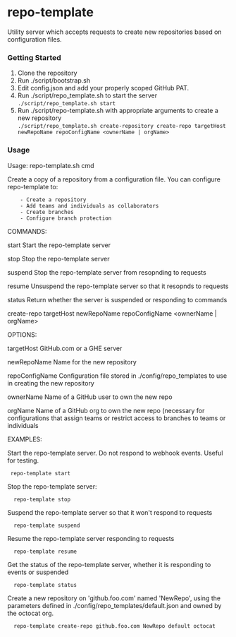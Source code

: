 # repo-template

Utility server which accepts requests to create new repositories based on 
configuration files.  

### Getting Started

1. Clone the repository
2. Run ./script/bootstrap.sh
3. Edit config.json and add your properly scoped GitHub PAT.  
4. Run ./script/repo_template.sh to start the server  
    `./script/repo_template.sh start`
5. Run ./script/repo-template.sh with appropriate arguments to create a new 
   repository  
    `./script/repo_template.sh create-repository create-repo targetHost newRepoName repoConfigName <ownerName | orgName>`
    
### Usage
Usage:  repo-template.sh cmd

  Create a copy of a repository from a configuration file.  You can configure
  repo-template to:

        - Create a repository
        - Add teams and individuals as collaborators
        - Create branches
        - Configure branch protection

 COMMANDS:

  start	Start the repo-template server

  stop	Stop the repo-template server

  suspend	Stop the repo-template server from resopnding to requests

  resume	Unsuspend the repo-template server so that it resopnds to requests

  status  Return whether the server is suspended or responding to commands

  create-repo targetHost newRepoName repoConfigName <ownerName | orgName>


 OPTIONS:

  targetHost              GitHub.com or a GHE server

  newRepoName             Name for the new repository

  repoConfigName          Configuration file stored in ./config/repo_templates
                          to use in creating the new repository

  ownerName               Name of a GitHub user to own the new repo

  orgName                 Name of a GitHub org to own the new repo (necessary
                          for configurations that assign teams or restrict access
                          to branches to teams or individuals

 EXAMPLES:

  Start the repo-template server.  Do not respond to webhook events.  Useful for
  testing.

     repo-template start

  Stop the repo-template server:

      repo-template stop

  Suspend the repo-template server so that it won't respond to requests

      repo-template suspend

  Resume the repo-template server responding to requests

      repo-template resume

  Get the status of the repo-template server, whether it is responding to
  events or suspended

      repo-template status

  Create a new repository on 'github.foo.com' named 'NewRepo', using the
  parameters defined in ./config/repo_templates/default.json and owned by the
  octocat org.

      repo-template create-repo github.foo.com NewRepo default octocat

    
    
    